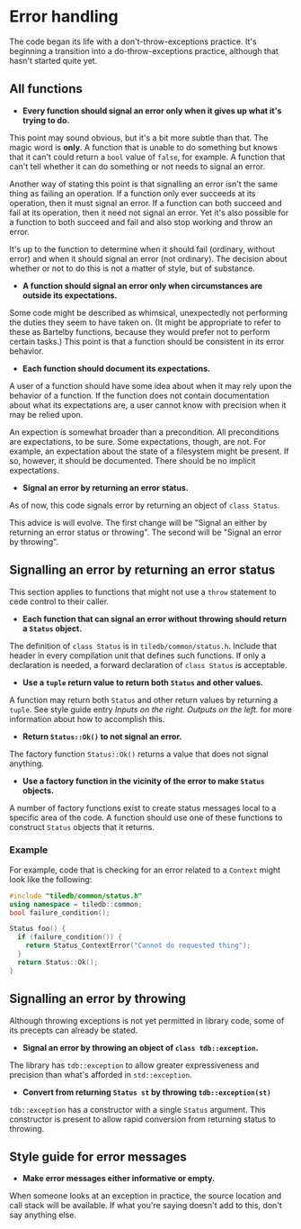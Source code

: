 # Error handling

The code began its life with a don't-throw-exceptions practice. It's beginning a transition into a do-throw-exceptions practice, although that hasn't started quite yet.

## All functions

* **Every function should signal an error only when it gives up what it's trying to do.**

This point may sound obvious, but it's a bit more subtle than that. The magic word is **only**. A function that is unable to do something but knows that it can't could return a `bool` value of `false`, for example. A function that can't tell whether it can do something or not needs to signal an error.

Another way of stating this point is that signalling an error isn't the same thing as failing an operation. If a function only ever succeeds at its operation, then it must signal an error. If a function can both succeed and fail at its operation, then it need not signal an error. Yet it's also possible for a function to both succeed and fail and also stop working and throw an error.

It's up to the function to determine when it should fail (ordinary, without error) and when it should signal an error (not ordinary). The decision about whether or not to do this is not a matter of style, but of substance.

* **A function should signal an error only when circumstances are outside its expectations.**

Some code might be described as whimsical, unexpectedly not performing the duties they seem to have taken on. (It might be appropriate to refer to these as Bartelby functions, because they would prefer not to perform certain tasks.) This point is that a function should be consistent in its error behavior.

* **Each function should document its expectations.**

A user of a function should have some idea about when it may rely upon the behavior of a function. If the function does not contain documentation about what its expectations are, a user cannot know with precision when it may be relied upon.

An expection is somewhat broader than a precondition. All preconditions are expectations, to be sure. Some expectations, though, are not. For example, an expectation about the state of a filesystem might be present. If so, however, it should be documented. There should be no implicit expectations.

* **Signal an error by returning an error status.**

As of now, this code signals error by returning an object of `class Status`.

This advice is will evolve. The first change will be "Signal an either by returning an error status or throwing". The second will be "Signal an error by throwing".

## Signalling an error by returning an error status

This section applies to functions that might not use a `throw` statement to cede control to their caller.

* **Each function that can signal an error without throwing should return a `Status` object.**

The definition of `class Status` is in `tiledb/common/status.h`. Include that header in every compilation unit that defines such functions. If only a declaration is needed, a forward declaration of `class Status` is acceptable.

* **Use a `tuple` return value to return both `Status` and other values.**

A function may return both `Status` and other return values by returning a `tuple`. See style guide entry _Inputs on the right. Outputs on the left._ for more information about how to accomplish this.

* **Return `Status::Ok()` to not signal an error.**

The factory function `Status::Ok()` returns a value that does not signal anything.
 
* **Use a factory function in the vicinity of the error to make `Status` objects.**

A number of factory functions exist to create status messages local to a specific area of the code. A function should use one of these functions to construct `Status` objects that it returns.

### Example

For example, code that is checking for an error related to a `Context` might look like the following:

```c++
#include "tiledb/common/status.h"
using namespace = tiledb::common;
bool failure_condition();

Status foo() {
  if (failure_condition()) {
    return Status_ContextError("Cannot do requested thing");
  }  
  return Status::Ok(); 
}
```

## Signalling an error by throwing

Although throwing exceptions is not yet permitted in library code, some of its precepts can already be stated.

* **Signal an error by throwing an object of `class tdb::exception`.**

The library has `tdb::exception` to allow greater expressiveness and precision than what's afforded in `std::exception`.

* **Convert from returning `Status st` by throwing `tdb::exception(st)`**

`tdb::exception` has a constructor with a single `Status` argument. This constructor is present to allow rapid conversion from returning status to throwing.

## Style guide for error messages

* **Make error messages either informative or empty.**

When someone looks at an exception in practice, the source location and call stack will be available. If what you're saying doesn't add to this, don't say anything else. 
